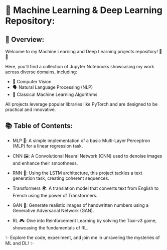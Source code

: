 <h1>🚀 Machine Learning & Deep Learning Repository:</h1>

<h2>🌟 Overview:</h2>
Welcome to my Machine Learning and Deep Learning projects repository! 🧠✨

Here, you’ll find a collection of Jupyter Notebooks showcasing my work across diverse domains, including:
  - 🎨 Computer Vision
  - 🗣️ Natural Language Processing (NLP)
  - 🔢 Classical Machine Learning Algorithms

All projects leverage popular libraries like PyTorch and are designed to be practical and innovative.

<h2>📚 Table of Contents:</h2>

  - MLP 🧮:
    A simple implementation of a basic Multi-Layer Perceptron (MLP) for a linear regression task.
    
  - CNN 🖼️:
    A Convolutional Neural Network (CNN) used to denoise images and enhance their smoothness.
    
  - RNN 📝:
    Using the LSTM architecture, this project tackles a text generation task, creating coherent sequences.

  - Transformers 🌍:
    A translation model that converts text from English to French using the power of Transformers.

  - GAN 🔢:
    Generate realistic images of handwritten numbers using a Generative Adversarial Network (GAN).

  - RL 🎮:
    Dive into Reinforcement Learning by solving the Taxi-v3 game, showcasing the fundamentals of RL.


✨ Explore the code, experiment, and join me in unraveling the mysteries of ML and DL! ✨
